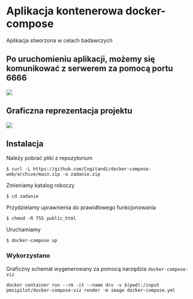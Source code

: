 # Aplikacja kontenerowa docker-compose

Aplikacja stworzona w celach badawczych 

## Po uruchomieniu aplikacji, możemy się komunikować z serwerem za pomocą portu 6666

<img src="https://github.com/Cogitandi/docker-compose-web/result.png">

## Graficzna reprezentacja projektu

<img src="https://github.com/Cogitandi/docker-compose-web/docker-compose.png">

## Instalacja

Należy pobrać pliki z repozytorium
```
$ curl -L https://github.com/Cogitandi/docker-compose-web/archive/main.zip -o zadanie.zip
```
Zmieniamy katalog roboczy
```
$ cd zadanie
```
Przydzielamy uprawnienia do prawidłowego funkcjonowania
```
$ chmod -R 755 public_html
```
Uruchamiamy
```
$ docker-compose up
```

### Wykorzystano
Graficzny schemat wygenerowany za pomocą narzędzia `docker-compose-viz`
```
docker container run --rm -it --name dcv -v $(pwd):/input pmsipilot/docker-compose-viz render -m image docker-compose.yml
```